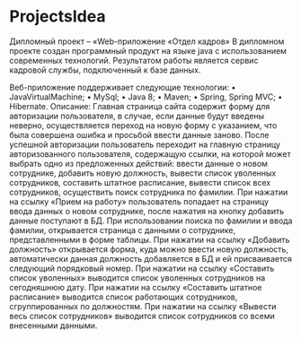 # ProjectsIdea

Дипломный проект – «Web-приложение «Отдел кадров»
В дипломном проекте создан программный продукт на языке java с использованием современных технологий. Результатом работы является сервис кадровой службы, подключенный к базе данных. 

Веб-приложение поддерживает следующие технологии:
•	JavaVirtualMachine;
•	MySql;
•	Java 8;
•	Maven;
•	Spring, Spring MVC;
•	Hibernate.
Описание:
Главная страница сайта содержит форму для авторизации пользователя, в случае, если данные будут введены неверно, осуществляется переход на новую форму с указанием, что была совершена ошибка и просьбой ввести данные заново.
После успешной авторизации пользователь переходит на главную страницу авторизованного пользователя, содержащую ссылки, на которой может выбрать одно из предложенных действий: ввести данные о новом сотруднике, добавить новую должность, вывести список уволенных сотрудников, составить штатное расписание, вывести список всех сотрудников, осуществить поиск сотрудника по фамилии.
При нажатии на ссылку «Прием на работу» пользователь попадает на страницу ввода данных о новом сотруднике, после нажатия на кнопку добавить данные поступают в БД.
При использовании поиска по фамилии и ввода фамилии, открывается страница с данными о сотруднике, представленными в форме таблицы.
При нажатии на ссылку «Добавить должность» открывается форма, куда можно ввести новую должность, автоматически данная должность добавляется в БД и ей присваивается следующий порядковый номер.
При нажатии на ссылку «Составить список уволенных» выводится список уволенных сотрудников на сегодняшнюю дату.
При нажатии на ссылку «Составить штатное расписание» выводится список работающих сотрудников, сгруппированных по должностям.
При нажатии на ссылку «Вывести весь список сотрудников» выводится список сотрудников со всеми внесенными данными.



